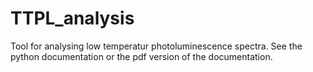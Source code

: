 # TTPL_analysis
Tool for analysing low temperatur photoluminescence spectra. See the python
documentation or the pdf version of the documentation.

